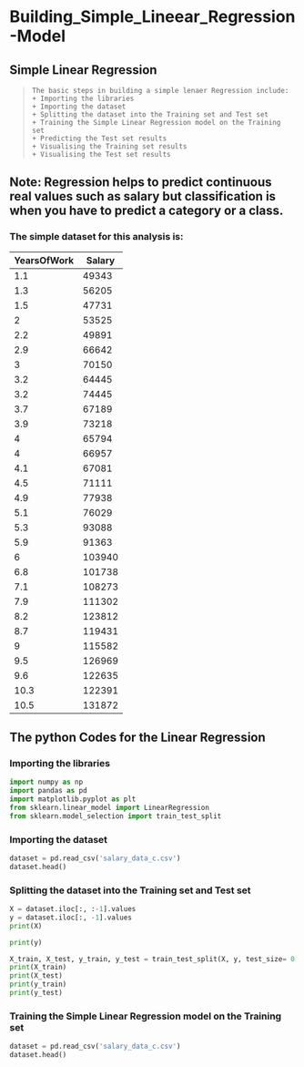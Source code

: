 # Building_Simple_Lineear_Regression-Model
## Simple Linear Regression
> ```pythob
> The basic steps in building a simple lenaer Regression include:
> + Importing the libraries
> + Importing the dataset
> + Splitting the dataset into the Training set and Test set
> + Training the Simple Linear Regression model on the Training set
> + Predicting the Test set results
> + Visualising the Training set results
> + Visualising the Test set results
> ``` 

## Note: Regression helps to predict continuous real values such as salary but classification is when you have to predict a category or a class.
### The simple dataset for this analysis is:
|YearsOfWork |	Salary |
|------------| --------|
|1.1|	49343|
|1.3	|56205|
|1.5|	47731|
|2	|53525|
|2.2	|49891|
|2.9|	66642|
|3|	70150|
|3.2|	64445|
|3.2	|74445|
|3.7|	67189|
|3.9|	73218|
|4|	65794|
|4	|66957|
|4.1|	67081|
|4.5|	71111|
|4.9|	77938|
|5.1	|76029|
|5.3|	93088|
|5.9|	91363|
|6	|103940|
|6.8|	101738|
|7.1|	108273|
|7.9|	111302|
|8.2	|123812|
|8.7|	119431|
|9	|115582|
|9.5	|126969|
|9.6	|122635|
|10.3	|122391|
|10.5|	131872|

## The python Codes for the Linear Regression
### Importing the libraries
```python
import numpy as np
import pandas as pd 
import matplotlib.pyplot as plt
from sklearn.linear_model import LinearRegression
from sklearn.model_selection import train_test_split
```

### Importing the dataset
```python
dataset = pd.read_csv('salary_data_c.csv')
dataset.head()
```

### Splitting the dataset into the Training set and Test set
```python
X = dataset.iloc[:, :-1].values
y = dataset.iloc[:, -1].values
print(X)

print(y)

X_train, X_test, y_train, y_test = train_test_split(X, y, test_size= 0.2, random_state= 3)
print(X_train)
print(X_test)
print(y_train)
print(y_test)
```

### Training the Simple Linear Regression model on the Training set
```python
dataset = pd.read_csv('salary_data_c.csv')
dataset.head()
```

